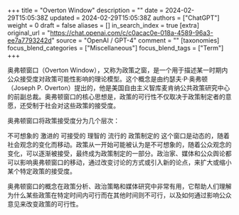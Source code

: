 +++
title = "Overton Window"
description = ""
date = 2024-02-29T15:05:38Z
updated = 2024-02-29T15:05:38Z
authors = ["ChatGPT"]
weight = 0
draft = false
aliases = []
in_search_index = true
[extra]
original_url = "https://chat.openai.com/c/c0acac0e-018a-4589-96a3-ee7a7793242d"
source = "OpenAI / GPT-4"
comment = ""
[taxonomies]
focus_blend_categories = ["Miscellaneous"]
focus_blend_tags = ["Term"]
+++

奥弗顿窗口（Overton Window），又称为政策之窗，是一个用于描述某一时期内公众接受度对政策可能性影响的理论模型。这个概念是由约瑟夫·P·奥弗顿（Joseph P. Overton）提出的，他是美国自由主义智库麦肯纳公共政策研究中心的前副总裁。奥弗顿窗口的核心思想是，政策的可行性不仅取决于政策制定者的意愿，还受制于社会对这些政策的接受度。

奥弗顿窗口将政策接受度分为几个层次：

不可想象的
激进的
可接受的
理智的
流行的
政策制定的
这个窗口是动态的，随着社会观念的变化而移动。政策从一开始可能被认为是不可想象的，随着公众观念的变化，可以逐渐被接受，最终成为政策制定的一部分。政治家、媒体和公众舆论都可以影响奥弗顿窗口的移动，通过改变讨论的方式或引入新的论点，来扩大或缩小某个特定政策的接受度。

奥弗顿窗口的概念在政策分析、政治策略和媒体研究中非常有用，它帮助人们理解为什么某些政策在特定时间内可行而在其他时间则不可行，以及如何通过影响公众意见来改变政策的可行性。
